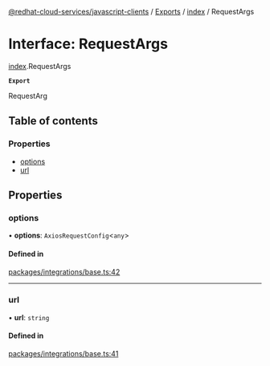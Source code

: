 [@redhat-cloud-services/javascript-clients](../README.md) / [Exports](../modules.md) / [index](../modules/index.md) / RequestArgs

# Interface: RequestArgs

[index](../modules/index.md).RequestArgs

**`Export`**

RequestArg

## Table of contents

### Properties

- [options](index.RequestArgs.md#options)
- [url](index.RequestArgs.md#url)

## Properties

### options

• **options**: `AxiosRequestConfig`\<`any`\>

#### Defined in

[packages/integrations/base.ts:42](https://github.com/RedHatInsights/javascript-clients/blob/main/packages/integrations/base.ts#L42)

___

### url

• **url**: `string`

#### Defined in

[packages/integrations/base.ts:41](https://github.com/RedHatInsights/javascript-clients/blob/main/packages/integrations/base.ts#L41)
